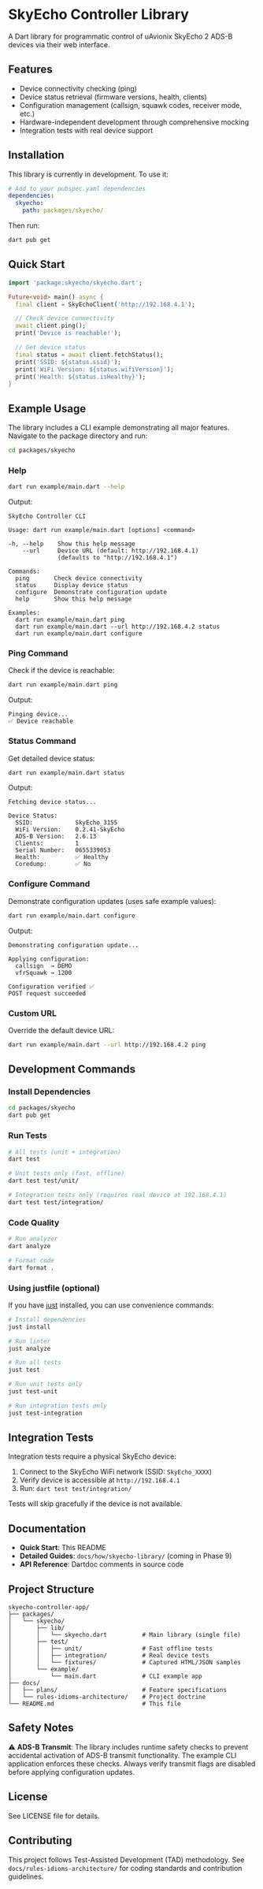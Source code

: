 # SkyEcho Controller Library

A Dart library for programmatic control of uAvionix SkyEcho 2 ADS-B devices via their web interface.

## Features

- Device connectivity checking (ping)
- Device status retrieval (firmware versions, health, clients)
- Configuration management (callsign, squawk codes, receiver mode, etc.)
- Hardware-independent development through comprehensive mocking
- Integration tests with real device support

## Installation

This library is currently in development. To use it:

```yaml
# Add to your pubspec.yaml dependencies
dependencies:
  skyecho:
    path: packages/skyecho/
```

Then run:

```bash
dart pub get
```

## Quick Start

```dart
import 'package:skyecho/skyecho.dart';

Future<void> main() async {
  final client = SkyEchoClient('http://192.168.4.1');

  // Check device connectivity
  await client.ping();
  print('Device is reachable!');

  // Get device status
  final status = await client.fetchStatus();
  print('SSID: ${status.ssid}');
  print('WiFi Version: ${status.wifiVersion}');
  print('Health: ${status.isHealthy}');
}
```

## Example Usage

The library includes a CLI example demonstrating all major features. Navigate to the package directory and run:

```bash
cd packages/skyecho
```

### Help

```bash
dart run example/main.dart --help
```

Output:
```
SkyEcho Controller CLI

Usage: dart run example/main.dart [options] <command>

-h, --help    Show this help message
    --url     Device URL (default: http://192.168.4.1)
              (defaults to "http://192.168.4.1")

Commands:
  ping       Check device connectivity
  status     Display device status
  configure  Demonstrate configuration update
  help       Show this help message

Examples:
  dart run example/main.dart ping
  dart run example/main.dart --url http://192.168.4.2 status
  dart run example/main.dart configure
```

### Ping Command

Check if the device is reachable:

```bash
dart run example/main.dart ping
```

Output:
```
Pinging device...
✅ Device reachable
```

### Status Command

Get detailed device status:

```bash
dart run example/main.dart status
```

Output:
```
Fetching device status...

Device Status:
  SSID:            SkyEcho_3155
  WiFi Version:    0.2.41-SkyEcho
  ADS-B Version:   2.6.13
  Clients:         1
  Serial Number:   0655339053
  Health:          ✅ Healthy
  Coredump:        ✅ No
```

### Configure Command

Demonstrate configuration updates (uses safe example values):

```bash
dart run example/main.dart configure
```

Output:
```
Demonstrating configuration update...

Applying configuration:
  callsign  → DEMO
  vfrSquawk → 1200

Configuration verified ✅
POST request succeeded
```

### Custom URL

Override the default device URL:

```bash
dart run example/main.dart --url http://192.168.4.2 ping
```

## Development Commands

### Install Dependencies

```bash
cd packages/skyecho
dart pub get
```

### Run Tests

```bash
# All tests (unit + integration)
dart test

# Unit tests only (fast, offline)
dart test test/unit/

# Integration tests only (requires real device at 192.168.4.1)
dart test test/integration/
```

### Code Quality

```bash
# Run analyzer
dart analyze

# Format code
dart format .
```

### Using justfile (optional)

If you have [just](https://github.com/casey/just) installed, you can use convenience commands:

```bash
# Install dependencies
just install

# Run linter
just analyze

# Run all tests
just test

# Run unit tests only
just test-unit

# Run integration tests only
just test-integration
```

## Integration Tests

Integration tests require a physical SkyEcho device:

1. Connect to the SkyEcho WiFi network (SSID: `SkyEcho_XXXX`)
2. Verify device is accessible at `http://192.168.4.1`
3. Run: `dart test test/integration/`

Tests will skip gracefully if the device is not available.

## Documentation

- **Quick Start**: This README
- **Detailed Guides**: `docs/how/skyecho-library/` (coming in Phase 9)
- **API Reference**: Dartdoc comments in source code

## Project Structure

```
skyecho-controller-app/
├── packages/
│   └── skyecho/
│       ├── lib/
│       │   └── skyecho.dart          # Main library (single file)
│       ├── test/
│       │   ├── unit/                 # Fast offline tests
│       │   ├── integration/          # Real device tests
│       │   └── fixtures/             # Captured HTML/JSON samples
│       └── example/
│           └── main.dart             # CLI example app
├── docs/
│   ├── plans/                        # Feature specifications
│   └── rules-idioms-architecture/    # Project doctrine
└── README.md                         # This file
```

## Safety Notes

⚠️ **ADS-B Transmit**: The library includes runtime safety checks to prevent accidental activation of ADS-B transmit functionality. The example CLI application enforces these checks. Always verify transmit flags are disabled before applying configuration updates.

## License

See LICENSE file for details.

## Contributing

This project follows Test-Assisted Development (TAD) methodology. See `docs/rules-idioms-architecture/` for coding standards and contribution guidelines.
